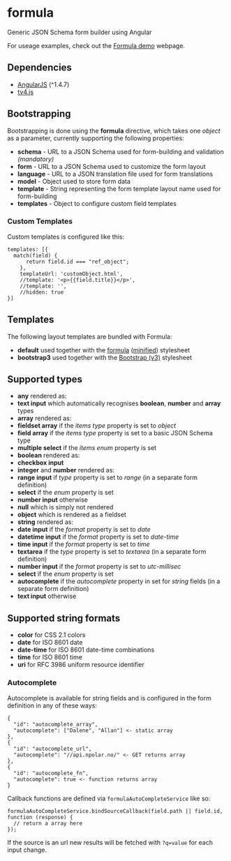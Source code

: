 formula
=======

Generic JSON Schema form builder using Angular

For useage examples, check out the [Formula demo](http://npolar.github.io/formula/demo/) webpage.


## Dependencies
* [AngularJS](https://angularjs.org/) (^1.4.7)
* [tv4.js](https://github.com/geraintluff/tv4/)


## Bootstrapping
Bootstrapping is done using the **formula** directive, which takes one *object* as a parameter, currently supporting the following properties:

* **schema** - URL to a JSON Schema used for form-building and validation *(mandatory)*
* **form** - URL to a JSON Schema used to customize the form layout
* **language** - URL to a JSON translation file used for form translations
* **model** - Object used to store form data
* **template** - String representing the form template layout name used for form-building
* **templates** - Object to configure custom field templates

### Custom Templates
Custom templates is configured like this:
```
templates: [{
  match(field) {
      return field.id === "ref_object";
    },
    templateUrl: 'customObject.html',
    //template: '<p>{{field.title}}</p>',
    //template: '',
    //hidden: true
}]
```

## Templates
The following layout templates are bundled with Formula:

* **default** used together with the [formula](dist/formula.css) ([minified](dist/formula.min.css)) stylesheet
* **bootstrap3** used together with the [Bootstrap (v3)](http://getbootstrap.com/) stylesheet


## Supported types
* **any** rendered as:
 * **text input** which automatically recognises **boolean**, **number** and **array** types
* **array** rendered as:
 * **fieldset array** if the *items type* property is set to *object*
 * **field array** if the *items type* property is set to a basic JSON Schema type
 * **multiple select** if the *items enum* property is set
* **boolean** rendered as:
 * **checkbox input**
* **integer** and **number** rendered as:
 * **range input** if *type* property is set to *range* (in a separate form definition)
 * **select** if the *enum* property is set
 * **number input** otherwise
* **null** which is simply not rendered
* **object** which is rendered as a fieldset
* **string** rendered as:
 * **date input** if the *format* property is set to *date*
 * **datetime input** if the *format* property is set to *date-time*
 * **time input** if the *format* property is set to *time*
 * **textarea** if the *type* property is set to *textarea* (in a separate form definition)
 * **number input** if the *format* property is set to *utc-millisec*
 * **select** if the *enum* property is set
 * **autocomplete** if the *autocomplete* property in set for *string* fields (in a separate form definition)
 * **text input** otherwise


## Supported string formats
* **color** for CSS 2.1 colors
* **date** for ISO 8601 date
* **date-time** for ISO 8601 date-time combinations
* **time** for ISO 8601 time
* **uri** for RFC 3986 uniform resource identifier


### Autocomplete
Autocomplete is available for string fields and is configured in the form definition in any of these ways:

    {
      "id": "autocomplete_array",
      "autocomplete": ["Dalene", "Allan"] <- static array
    },
    {
      "id": "autocomplete_url",
      "autocomplete": "//api.npolar.no/" <- GET returns array
    },
    {
      "id": "autocomplete_fn",
      "autocomplete": true <- function returns array
    }

Callback functions are defined via ```formulaAutoCompleteService``` like so:

    formulaAutoCompleteService.bindSourceCallback(field.path || field.id, function (response) {
      // return a array here
    });

If the source is an url new results will be fetched with ```?q=value``` for each input change.
